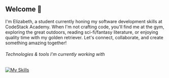 ## Welcome 👋

I'm Elizabeth, a student currently honing my software development skills at CodeStack Academy. When I'm not crafting code, you'll find me at the gym, exploring the great outdoors, reading sci-fi/fantasy literature, or enjoying quality time with my golden retriever. Let's connect, collaborate, and create something amazing together! 

###### Technologies & tools I'm currently working with
[![My Skills](https://skillicons.dev/icons?i=cs,net,js,ts,html,css,react,next,tailwind,bootstrap,figma,azure,postman,git,github)](https://skillicons.dev)
<!--
**et120/et120** is a ✨ _special_ ✨ repository because its `README.md` (this file) appears on your GitHub profile.

Here are some ideas to get you started:

- 🔭 I’m currently working on ...
- 🌱 I’m currently learning ...
- 👯 I’m looking to collaborate on ...
- 🤔 I’m looking for help with ...
- 💬 Ask me about ...
- 📫 How to reach me: ...
- 😄 Pronouns: ...
- ⚡ Fun fact: ...
-->
